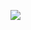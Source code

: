 ![](https://github.com/nu11secur1ty/Linux_Deployment_Administration_Hacks/blob/master/Wildcard%20SSL%20Certificates%20with%20Let-s%20Encrypt%20-%20multiple%20domain%20setup/maxresdefault.jpg)
